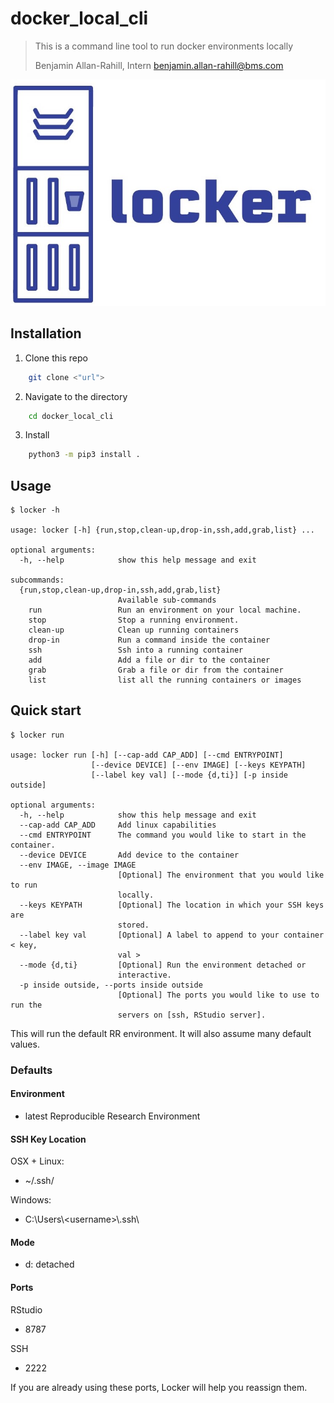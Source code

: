 # docker_local_cli

> This is a command line tool to run docker environments locally 
> 
> Benjamin Allan-Rahill, Intern
> benjamin.allan-rahill@bms.com

![Logo](./logo.jpg?raw=True "Title")



## Installation

1. Clone this repo 

```bash
    git clone <"url">
```

2. Navigate to the directory


```bash
    cd docker_local_cli
```

3. Install 

```bash
    python3 -m pip3 install .
```

## Usage

```
$ locker -h

usage: locker [-h] {run,stop,clean-up,drop-in,ssh,add,grab,list} ...

optional arguments:
  -h, --help            show this help message and exit

subcommands:
  {run,stop,clean-up,drop-in,ssh,add,grab,list}
                        Available sub-commands
    run                 Run an environment on your local machine.
    stop                Stop a running environment.
    clean-up            Clean up running containers
    drop-in             Run a command inside the container
    ssh                 Ssh into a running container
    add                 Add a file or dir to the container
    grab                Grab a file or dir from the container
    list                list all the running containers or images
```

## Quick start

```
$ locker run

usage: locker run [-h] [--cap-add CAP_ADD] [--cmd ENTRYPOINT]
                  [--device DEVICE] [--env IMAGE] [--keys KEYPATH]
                  [--label key val] [--mode {d,ti}] [-p inside outside]

optional arguments:
  -h, --help            show this help message and exit
  --cap-add CAP_ADD     Add linux capabilities
  --cmd ENTRYPOINT      The command you would like to start in the container.
  --device DEVICE       Add device to the container
  --env IMAGE, --image IMAGE
                        [Optional] The environment that you would like to run
                        locally.
  --keys KEYPATH        [Optional] The location in which your SSH keys are
                        stored.
  --label key val       [Optional] A label to append to your container < key,
                        val >
  --mode {d,ti}         [Optional] Run the environment detached or
                        interactive.
  -p inside outside, --ports inside outside
                        [Optional] The ports you would like to use to run the
                        servers on [ssh, RStudio server].
```

This will run the default RR environment. It will also assume many default values.

### Defaults

#### Environment

- latest Reproducible Research Environment

#### SSH Key Location

OSX + Linux:

- ~/.ssh/

Windows:

- C:\Users\\<username\>\\.ssh\

#### Mode 

- d: detached 

#### Ports

RStudio

- 8787

SSH

- 2222

If you are already using these ports, Locker will help you reassign them. 